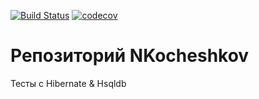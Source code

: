 [![Build Status](https://travis-ci.com/Nikoches/Hibernate_sample.svg?branch=master&status=passed)](https://travis-ci.com/github/Nikoches/Hibernate_sample)
[![codecov](https://codecov.io/gh/Nikoches/Hibernate_sample/branch/master/graphs/tree.svg)](https://codecov.io/gh/Nikoches/Hibernate_sample)
# Репозиторий NKocheshkov

Тесты с Hibernate & Hsqldb
